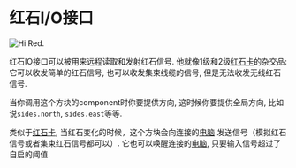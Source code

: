 # 红石I/O接口

![Hi Red.](oredict:oc:redstone)

红石IO接口可以被用来远程读取和发射红石信号. 他就像1级和2级[红石卡](../item/redstoneCard1.md)的杂交品: 它可以收发简单的红石信号, 也可以收发集束线缆的信号, 但是无法收发无线红石信号.

当你调用这个方块的component时你要提供方向, 这时候你要提供全局方向, 比如说`sides.north`, `sides.east`等等.

类似于[红石卡](../item/redstoneCard1.md), 当红石变化的时候，这个方块会向连接的[电脑](../general/computer.md) 发送信号（模拟红石信号或者集束红石信号都可以）. 它也可以唤醒连接的[电脑](../general/computer.md), 只要输入信号超过了自启的阈值.